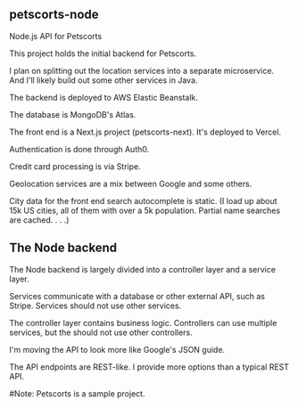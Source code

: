 ## petscorts-node
Node.js API for Petscorts

This project holds the initial backend for Petscorts.

I plan on splitting out the location services into a separate microservice. And I'll likely build out some other services in Java.

The backend is deployed to AWS Elastic Beanstalk.

The database is MongoDB's Atlas. 

The front end is a Next.js project (petscorts-next). It's deployed to Vercel.

Authentication is done through Auth0.

Credit card processing is via Stripe.

Geolocation services are a mix between Google and some others.

City data for the front end search autocomplete is static. (I load up about 15k US cities, all of them with over a 5k population. Partial name searches are cached. . . .)

## The Node backend

The Node backend is largely divided into a controller layer and a service layer.  

Services communicate with a database or other external API, such as Stripe. Services should not use other services.

The controller layer contains business logic.  Controllers can use multiple services, but the should not use other controllers.

I'm moving the API to look more like Google's JSON guide.

The API endpoints are REST-like. I provide more options than a typical REST API.

#Note: Petscorts is a sample project. 
